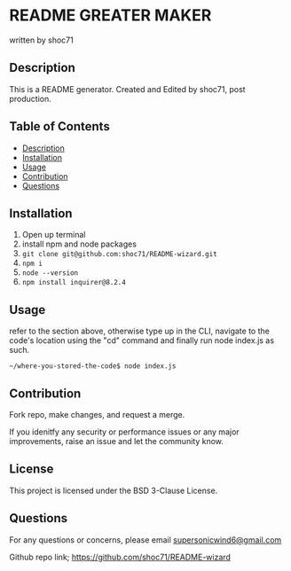 # README GREATER MAKER
written by shoc71

## Description
This is a README generator. Created and Edited by shoc71, post production.

## Table of Contents
- [Description](#Description)
- [Installation](#Installation)
- [Usage](#Usage)
- [Contribution](#Contribution)
- [Questions](#Questions)

## Installation
1. Open up terminal
2. install npm and node packages
3. ```git clone git@github.com:shoc71/README-wizard.git```
4. ```npm i ```
5. ```node --version```
6. ```npm install inquirer@8.2.4```

## Usage
refer to the section above, otherwise type up in the CLI, navigate to the code's location using the "cd" command and finally run node index.js as such.

```~/where-you-stored-the-code$ node index.js```

## Contribution
Fork repo, make changes, and request a merge.

If you idenitfy any security or performance issues or any major improvements, raise an issue and let the community know.

## License
This project is licensed under the BSD 3-Clause License.

## Questions
For any questions or concerns, please email supersonicwind6@gmail.com

Github repo link; https://github.com/shoc71/README-wizard
